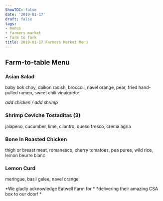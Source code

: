 ```yaml
---
ShowTOC: false
date: '2019-01-17'
draft: false
tags:
- menus
- farmers market
- farm to fork
title: 2019-01-17 Farmers Market Menu
---
```


## Farm\-to\-table Menu

### Asian Salad

baby bok choy, daikon radish, broccoli, navel orange,
pear, fried hand\-pulled ramen, sweet chili vinaigrette

*add chicken / add shrimp*

### Shrimp Ceviche Tostaditas \(3\)

jalapeno, cucumber, lime, cilantro,
queso fresco, crema agria

### Bone In Roasted Chicken

thigh or breast meat, romanesco, cherry tomatoes,
pea puree, wild rice, lemon beurre blanc

### Lemon Curd

meringue, basil gelee, navel orange


*We gladly acknowledge Eatwell Farm for *
*delivering their amazing CSA box to our door\! *
